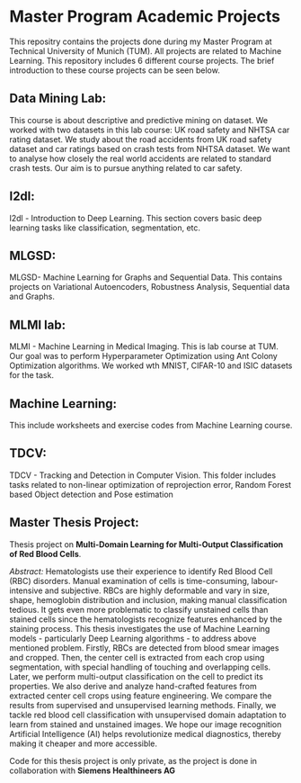 # Master Program Academic Projects

This repositry contains the projects done during my Master Program at Technical University of Munich (TUM). All projects are related to Machine Learning. This repository includes 6 different course projects. The brief introduction to these course projects can be seen below.

## Data Mining Lab:
This course is about descriptive and predictive mining on dataset. We worked with two datasets in this lab course: UK road safety and NHTSA car rating dataset. We study about the road accidents from UK road safety dataset and car ratings based on crash tests from NHTSA dataset. We want to analyse how closely the real world accidents are related to standard crash tests. Our aim is to pursue anything related to car safety.

## I2dl:
I2dl -  Introduction to Deep Learning. This section covers basic deep learning tasks like classification, segmentation, etc.

## MLGSD:
MLGSD- Machine Learning for Graphs and Sequential Data. This contains projects on  Variational Autoencoders, Robustness Analysis, Sequential data and Graphs.

## MLMI lab:
MLMI - Machine Learning in Medical Imaging. This is lab course at TUM. Our goal was to perform Hyperparameter Optimization using Ant Colony Optimization algorithms. We worked wth MNIST, CIFAR-10 and ISIC datasets for the task.

## Machine Learning:
This include worksheets and exercise codes from Machine Learning course.

## TDCV:
TDCV - Tracking and Detection in Computer Vision. This folder includes tasks related to non-linear optimization of reprojection error, Random Forest based Object detection and Pose estimation

## Master Thesis Project:
Thesis project on **Multi-Domain Learning for Multi-Output Classification of Red Blood Cells**. 

_Abstract:_ Hematologists use their experience to identify Red Blood Cell (RBC) disorders. Manual examination of cells is time-consuming, labour-intensive and subjective. RBCs are highly deformable and vary in size, shape, hemoglobin distribution and inclusion, making manual classification tedious. It gets even more problematic to classify unstained cells than stained cells since the hematologists recognize features enhanced by the staining process. This thesis investigates the use of Machine Learning models - particularly Deep Learning algorithms - to address above mentioned problem. Firstly, RBCs are detected from blood smear images and cropped. Then, the center cell is extracted from each crop using segmentation, with special handling of touching and overlapping cells. Later, we perform multi-output classification on the cell to predict its properties. We also derive and analyze hand-crafted features from extracted center cell crops using feature engineering. We compare the results from supervised and unsupervised learning methods.  Finally, we tackle red blood cell classification with unsupervised domain adaptation to learn from stained and unstained images. We hope our image recognition Artificial Intelligence (AI) helps revolutionize medical diagnostics, thereby making it cheaper and more accessible.


Code for this thesis project is only private, as the project is done in collaboration with **Siemens Healthineers AG**

